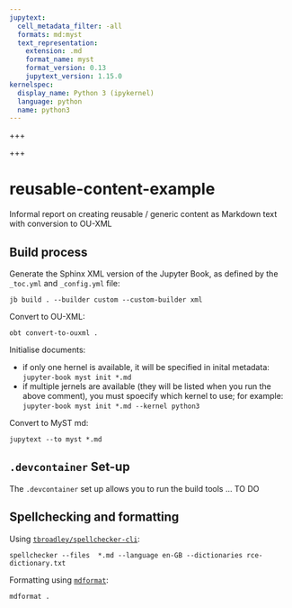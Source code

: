 ```yaml
---
jupytext:
  cell_metadata_filter: -all
  formats: md:myst
  text_representation:
    extension: .md
    format_name: myst
    format_version: 0.13
    jupytext_version: 1.15.0
kernelspec:
  display_name: Python 3 (ipykernel)
  language: python
  name: python3
---
```




+++

+++

# reusable-content-example

Informal report on creating reusable / generic content as Markdown text with conversion to OU-XML

## Build process

Generate the Sphinx XML version of the Jupyter Book, as defined by the `_toc.yml` and `_config.yml` file:

`jb build . --builder custom --custom-builder xml`

Convert to OU-XML:

`obt convert-to-ouxml .`

Initialise documents:

- if only one hernel is available, it will be specified in inital metadata: `jupyter-book myst init *.md`
- if multiple jernels are available (they will be listed when you run the above comment), you must spoecify which kernel to use; for example: `jupyter-book myst init *.md --kernel python3`

Convert to MyST md:

`jupytext --to myst *.md`

## `.devcontainer` Set-up

The `.devcontainer` set up allows you to run the build tools ... TO DO

## Spellchecking and formatting

Using [`tbroadley/spellchecker-cli`](https://github.com/tbroadley/spellchecker-cli):

`spellchecker --files  *.md --language en-GB --dictionaries rce-dictionary.txt`

Formatting using [`mdformat`](<>):

`mdformat .`
